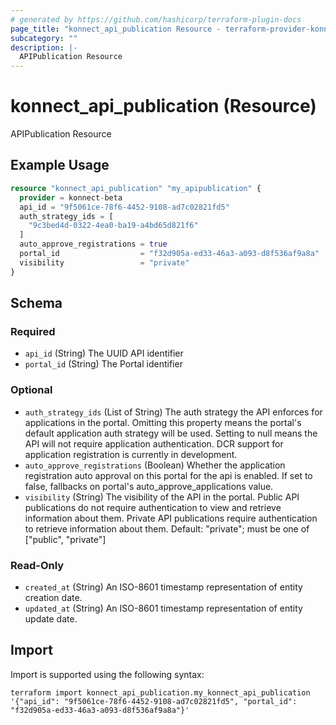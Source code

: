 ```yaml
---
# generated by https://github.com/hashicorp/terraform-plugin-docs
page_title: "konnect_api_publication Resource - terraform-provider-konnect-beta"
subcategory: ""
description: |-
  APIPublication Resource
---
```


# konnect_api_publication (Resource)

APIPublication Resource

## Example Usage

```terraform
resource "konnect_api_publication" "my_apipublication" {
  provider = konnect-beta
  api_id = "9f5061ce-78f6-4452-9108-ad7c02821fd5"
  auth_strategy_ids = [
    "9c3bed4d-0322-4ea0-ba19-a4bd65d821f6"
  ]
  auto_approve_registrations = true
  portal_id                  = "f32d905a-ed33-46a3-a093-d8f536af9a8a"
  visibility                 = "private"
}
```

<!-- schema generated by tfplugindocs -->
## Schema

### Required

- `api_id` (String) The UUID API identifier
- `portal_id` (String) The Portal identifier

### Optional

- `auth_strategy_ids` (List of String) The auth strategy the API enforces for applications in the portal.
Omitting this property means the portal's default application auth strategy will be used.
Setting to null means the API will not require application authentication.
DCR support for application registration is currently in development.
- `auto_approve_registrations` (Boolean) Whether the application registration auto approval on this portal for the api is enabled. If set to false, fallbacks on portal's auto_approve_applications value.
- `visibility` (String) The visibility of the API in the portal.
Public API publications do not require authentication to view and retrieve information about them.
Private API publications require authentication to retrieve information about them.
Default: "private"; must be one of ["public", "private"]

### Read-Only

- `created_at` (String) An ISO-8601 timestamp representation of entity creation date.
- `updated_at` (String) An ISO-8601 timestamp representation of entity update date.

## Import

Import is supported using the following syntax:

```shell
terraform import konnect_api_publication.my_konnect_api_publication '{"api_id": "9f5061ce-78f6-4452-9108-ad7c02821fd5", "portal_id": "f32d905a-ed33-46a3-a093-d8f536af9a8a"}'
```
